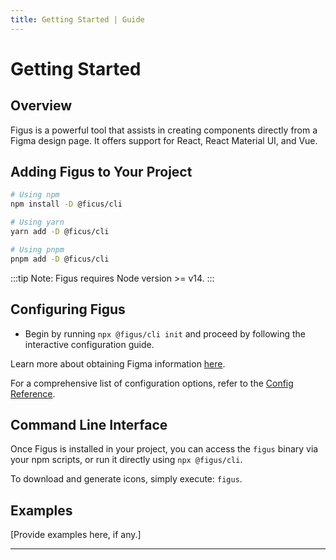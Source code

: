 ```yaml
---
title: Getting Started | Guide
---
```


# Getting Started

## Overview

Figus is a powerful tool that assists in creating components directly from a Figma design page.
It offers support for React, React Material UI, and Vue.

## Adding Figus to Your Project

```bash
# Using npm
npm install -D @ficus/cli

# Using yarn
yarn add -D @ficus/cli

# Using pnpm
pnpm add -D @ficus/cli
```

:::tip
Note: Figus requires Node version >= v14.
:::

## Configuring Figus

- Begin by running `npx @figus/cli init` and proceed by following the interactive configuration guide.

Learn more about obtaining Figma information [here](./figma.md).

For a comprehensive list of configuration options, refer to the [Config Reference](../config/app-configs.md).

## Command Line Interface

Once Figus is installed in your project, you can access the `figus` binary via your npm scripts, or run it directly using `npx @figus/cli`.

To download and generate icons, simply execute: `figus`.

## Examples

[Provide examples here, if any.]

---